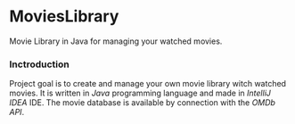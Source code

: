 # MoviesLibrary

Movie Library in Java for managing your watched movies.

### Inctroduction

Project goal is to create and manage your own movie library witch watched movies.
It is written in _Java_ programming language and made in _IntelliJ IDEA_ IDE.
The movie database is available by connection with the _OMDb API_.

